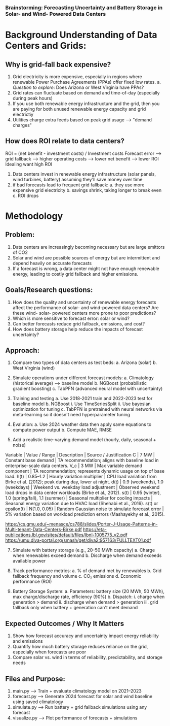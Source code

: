 
### Brainstorming: Forecasting Uncertainty and Battery Storage in Solar- and Wind- Powered Data Centers

# Background Understanding of Data Centers and Grids:
## Why is grid-fall back expensive?
1. Grid electricity is more expensive, especially in regions where renewable Power Purchase Agreements (PPAs) offer fixed low rates.
a. *Question to explore*: Does Arizona or West Virginia have PPAs?
2. Grid rates can fluctuate based on demand and time-of-day (especially during peak hours)
3. If you use both renewable energy infrastructure and the grid, then you are paying for both unused renewable energy capacity and grid electrictiy
4. Utilities charge extra feeds based on peak grid usage --> "demand charges"

## How does ROI relate to data centers?
ROI = (net benefit - investment costs) / Investment costs
Forecast error --> grid fallback --> higher operating costs --> lower net benefit --> lower ROI 
Idealing want high ROI

1. Data centers invest in renewable energy infrastructure (solar panels, wind turbines, battery) assuming they'll save money over time
2. if bad forecasts lead to frequent grid fallback:
   a. they use more expensive grid electricity
   b. savings shrink, taking longer to break even
   c. ROI drops

# Methodology
## Problem:
1. Data centers are increasingly becoming necessary but are large emittors of CO2
2. Solar and wind are possible sources of energy but are intermittent and depend heavily on accurate forecasts
3. If a forecast is wrong, a data center might not have enough renewable energy, leading to costly grid fallback and higher emissions.

## Goals/Research questions:
1. How does the quality and uncertainty of renewable energy forecasts affect the performance of solar- and wind-powered data centers? Are these wind- solar- powered centers more prone to poor predictions?
2. Which is more sensitive to forecast error: solar or wind?
3. Can better forecasts reduce grid fallback, emissions, and cost?
4. How does battery storage help reduce the impacts of forecast uncertainty?

## Approach:
1. Compare two types of data centers as test beds:
  a. Arizona (solar) 
  b. West Virginia (wind)

2. Simulate operations under different forecast models:
  a. Climatology (historical average) --> baseline model
  b. NGBoost (probabilistic gradient boosting)
  c. TabPFN (advanced neural model with uncertainty)

3. Training and testing
  a. Use 2018-2021 train and 2022-2023 test for baseline model
  b. NGBoost
      i. Use TimeSeriesSplit
      ii. Use bayesian optimization for tuning
  c. TabPFN is pretrained with neural networks via meta-learning so it doesn't need hyperparameter tuning

5. Evalution:
   a. Use 2024 weather data then apply same equations to compute power output
   b. Compute MAE, RMSE

6. Add a realistic time-varying demand model (hourly, daily, seasonal + noise)

Variable | Value / Range | Description | Source / Justification
C | 7 MW | Constant base demand | TA recommendation; aligns with baseline load in enterprise-scale data centers.
V_c | 3 MW | Max variable demand component | TA recommendation; represents dynamic usage on top of base load.
h(t) | 0.85–1.2 | Hourly variation multiplier | CPU load variation from Birke et al. (2012); peak during day, lower at night.
d(t) | 0.9 (weekends), 1.0 (weekdays) | Weekend vs. weekday load adjustment | Observed weekend load drops in data center workloads (Birke et al., 2012).
s(t) | 0.95 (winter), 1.0 (spring/fall), 1.1 (summer) | Seasonal multiplier for cooling impacts | Seasonal energy variation due to HVAC load (Shehabi et al., 2016).
ε(t) or epsilon(t) | N(1.0, 0.05) | Random Gaussian noise to simulate forecast error | 5% variation based on workload prediction errors (Mashayekhy et al., 2015).

https://cs.gmu.edu/~menasce/cs788/slides/Porter-J-Usage-Patterns-in-Multi-tenant-Data-Centers-Birke.pdf
https://eta-publications.lbl.gov/sites/default/files/lbnl-1005775_v2.pdf
https://umu.diva-portal.org/smash/get/diva2:957163/FULLTEXT01.pdf

7. Simulate with battery storage (e.g., 20–50 MWh capacity)
  a. Charge when renewables exceed demand
  b. Discharge when demand exceeds available power

8. Track performance metrics:
  a. % of demand met by renewables
  b. Grid fallback frequency and volume
  c. CO₂ emissions
  d. Economic performance (ROI)

9. Battery Storage System:
   a. Parameters: battery size (20 MWh, 50 MWh), max charge/discharge rate, efficiency (90%)
   b. Dispatch:
      i. charge when generation > demand
      ii. discharge when demand > generation
      iii. grid fallback only when battery + generation can't meet demand


## Expected Outcomes / Why It Matters
1. Show how forecast accuracy and uncertainty impact energy reliability and emissions
2. Quantify how much battery storage reduces reliance on the grid, especially when forecasts are poor
3. Compare solar vs. wind in terms of reliability, predictability, and storage needs

## Files and Purpose:
1. main.py --> Train + evaluate climatology model on 2021–2023
2. forecast.py -->	Generate 2024 forecast for solar and wind baseline using saved climatology
3. simulate.py -->	Run battery + grid fallback simulations using any forecast
4. visualize.py -->	Plot performance of forecasts + simulations
